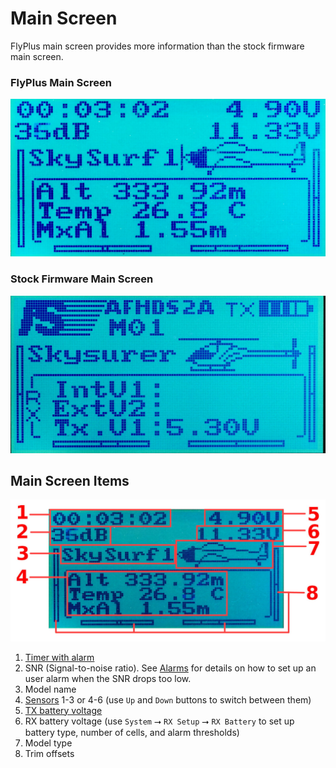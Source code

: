# Main Screen

FlyPlus main screen provides more information than the stock firmware
main screen.

### FlyPlus Main Screen ###

![FlyPlus Main Screen](main-screen-flyplus.jpg)

### Stock Firmware Main Screen ###

![Stock Main Screen](main-screen-stock.jpg)

## Main Screen Items ##

![Main Screen Items](main-screen-flyplus-description.jpg)

1. [Timer with alarm](Timer)
2. SNR (Signal-to-noise ratio). See [Alarms](Alarms) for details on how to set up
   an user alarm when the SNR drops too low.
3. Model name
4. [Sensors](Telemetry) 1-3 or 4-6 (use `Up` and `Down` buttons to switch
   between them)
5. [TX battery voltage](Tx-Bat)
6. RX battery voltage (use `System` ⭢ `RX Setup` ⭢ `RX Battery` to set up
   battery type, number of cells, and alarm thresholds)
7. Model type
8. Trim offsets

